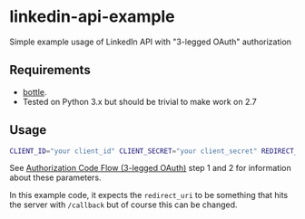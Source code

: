 # linkedin-api-example
Simple example usage of LinkedIn API with "3-legged OAuth" authorization

## Requirements

- [bottle](https://bottlepy.org/docs/dev/).
- Tested on Python 3.x but should be trivial to make work on 2.7

## Usage

```bash
CLIENT_ID="your client_id" CLIENT_SECRET="your client_secret" REDIRECT_URI="your redirect_uri" python3 main.py
```

See [Authorization Code Flow (3-legged OAuth)](https://docs.microsoft.com/en-us/linkedin/shared/authentication/authorization-code-flow?context=linkedin/context) step 1 and 2 for information about these parameters.

In this example code, it expects the `redirect_uri` to be something that hits the server with `/callback` but of course this can be changed. 
